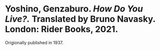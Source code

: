 # Yoshino, Genzaburo. *How Do You Live?.* Translated by Bruno Navasky. London: Rider Books, 2021. 

Origionally published in 1937.

